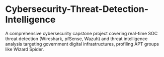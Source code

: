 # Cybersecurity-Threat-Detection-Intelligence
A comprehensive cybersecurity capstone project covering real-time SOC threat detection (Wireshark, pfSense, Wazuh) and threat intelligence analysis targeting government digital infrastructures, profiling APT groups like Wizard Spider.
